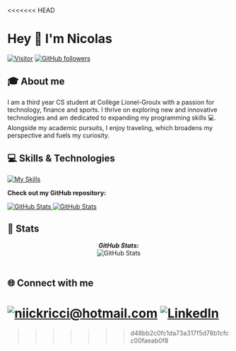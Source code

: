<<<<<<< HEAD

# Hey 👋 I'm Nicolas

[![Visitor](https://visitor-badge.laobi.icu/badge?page_id=niickricci)](https://github.com/niickricci) [![GitHub followers](https://img.shields.io/github/followers/niickricci.svg?style=social&label=Follow)](https://github.com/niickricci?tab=followers)

## 🎓 About me

I am a third year CS student at Collège Lionel-Groulx with a passion for technology, finance and sports. I thrive on exploring new and innovative technologies and am dedicated to expanding my programming skills 💻. Alongside my academic pursuits, I enjoy traveling, which broadens my perspective and fuels my curiosity.

## 💻 Skills & Technologies

[![My Skills](https://skillicons.dev/icons?i=cs,java,nodejs,python,dotnet,javascript,php,react,html,css,azure,git&perline=6)](https://skillicons.dev)

**Check out my GitHub repository:**

<div>
  <p>
    <a href="https://github.com/niickricci/ChatManager">
      <img src="https://github-readme-stats.vercel.app/api/pin/?username=niickricci&repo=ChatManager" alt="GitHub Stats" />
    </a>
    <a href="https://github.com/niickricci/TP02-KBB">
      <img src="https://github-readme-stats.vercel.app/api/pin/?username=niickricci&repo=TP02-KBB" alt="GitHub Stats" />
    </a>
  </p>
</div>

<h2>🚀 Stats</h2>

<div>
  <p align="center"><b><em>GitHub Stats:</em></b> <br/>
    <img src="https://github-readme-streak-stats.herokuapp.com?user=niickricci&theme=meta-light" alt="GitHub Stats" /> 
    <br/><br/>
</div>

<h2>🌐 Connect with me</h2>

# <a href="mailto:niickricci@hotmail.com">![niickricci@hotmail.com](https://img.shields.io/badge/Email-D14836?style=for-the-badge&logo=gmail&logoColor=white)</a> <a href="https://www.linkedin.com/in/niickricci/">![LinkedIn](https://img.shields.io/badge/LinkedIn-0077B5?style=for-the-badge&logo=linkedin&logoColor=white)</a>

> > > > > > > d48bb2c0fc1da73a317f5d78b1cfcc00faeab0f8
